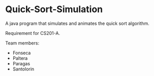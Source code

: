 # Quick-Sort-Simulation
A java program that simulates and animates the quick sort algorithm.

Requirement for CS201-A.

Team members:
- Fonseca
- Paltera
- Paragas
- Santolorin
